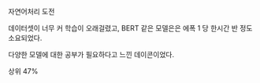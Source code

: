 자연어처리 도전

데이터셋이 너무 커 학습이 오래걸렸고, BERT 같은 모델은은 에폭 1 당 한시간 반 정도 소요되었다.

다양한 모델에 대한 공부가 필요하다고 느낀 데이콘이었다.

상위 47%
